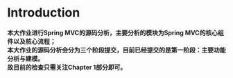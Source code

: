 # Introduction
**本大作业进行Spring MVC的源码分析，主要分析的模块为Spring MVC的核心组件以及核心流程；**  
**本大作业的源码分析会分为三个阶段提交，目前已经提交的是第一阶段：主要功能分析与建模。**  
**故目前的检查只需关注Chapter 1部分即可。**
